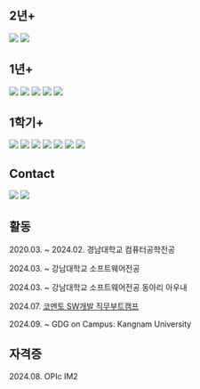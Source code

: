<h2>2년+</h2>

<img src="https://img.shields.io/badge/Java-ED8B00?style=for-the-badge&logoColor=white"/></a>
<img src="https://img.shields.io/badge/Python-3776AB?style=for-the-badge&logo=python&logoColor=white"/></a>

<h2>1년+</h2>

<img src="https://img.shields.io/badge/HTML-239120?style=for-the-badge&logo=html5&logoColor=white"/></a>
<img src="https://img.shields.io/badge/CSS-239120?&style=for-the-badge&logo=css3&logoColor=white"/></a>
<img src="https://img.shields.io/badge/JavaScript-F7DF1E?style=for-the-badge&logo=JavaScript&logoColor=white"/></a>
<img src="https://img.shields.io/badge/C-00599C?style=for-the-badge&logo=c&logoColor=white"/></a>
<img src="https://img.shields.io/badge/MySQL-00000F?style=for-the-badge&logo=mysql&logoColor=white"/></a>

<h2>1학기+</h2>

<img src="https://img.shields.io/badge/React Native-61DAFB?style=for-the-badge&logo=react&logoColor=white"/></a>
<img src="https://img.shields.io/badge/bootstrap-7952B3?style=for-the-badge&logo=bootstrap&logoColor=white"/></a>
<img src="https://img.shields.io/badge/C++-00599C?style=for-the-badge&logo=C%2B%2B&logoColor=white"/></a>
<img src="https://img.shields.io/badge/Spring Boot-6DB33F?style=for-the-badge&logo=spring&logoColor=white"/></a>
<img src="https://img.shields.io/badge/Django-092E20?style=for-the-badge&logo=django&logoColor=white"/></a>
<img src="https://img.shields.io/badge/Android Studio-3DDC84?style=for-the-badge&logo=androidstudio&logoColor=white"/></a>
<img src="https://img.shields.io/badge/R-276DC3?style=for-the-badge&logo=r&logoColor=white"/></a>

<h2>Contact</h2>

<a href="https://blog.naver.com/kanden9999">
  <img src="https://img.shields.io/badge/Naver Blog-03C75A?style=for-the-badge&logo=Naver&logoColor=white"/></a>
</a>
<a href="mailto:heroria0503@gmail.com">
  <img src="https://img.shields.io/badge/Gmail-D14836?style=for-the-badge&logo=gmail&logoColor=white"/></a>
</a>

<h2>활동</h2>

2020.03. ~ 2024.02. 경남대학교 컴퓨터공학전공

2024.03. ~ 강남대학교 소프트웨어전공

2024.03. ~ 강남대학교 소프트웨어전공 동아리 아우내

2024.07. [코멘토 SW개발 직무부트캠프](https://blog.naver.com/kanden9999/223573949073)

2024.09. ~ GDG on Campus: Kangnam University

<h2>자격증</h2>

2024.08. OPIc IM2

